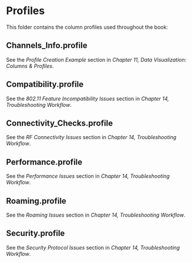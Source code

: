 # Profiles

This folder contains the column profiles used throughout the book:

## Channels_Info.profile

See the _Profile Creation Example_ section in _Chapter 11, Data Visualization: Columns & Profiles_.

## Compatibility.profile

See the _802.11 Feature Incompatibility Issues_ section in _Chapter 14, Troubleshooting Workflow_.

## Connectivity_Checks.profile

See the _RF Connectivity Issues_ section in _Chapter 14, Troubleshooting Workflow_.

## Performance.profile

See the _Performance Issues_ section in _Chapter 14, Troubleshooting Workflow_.

## Roaming.profile

See the _Roaming Issues_ section in _Chapter 14, Troubleshooting Workflow_.

## Security.profile

See the _Security Protocol Issues_ section in _Chapter 14, Troubleshooting Workflow_.
